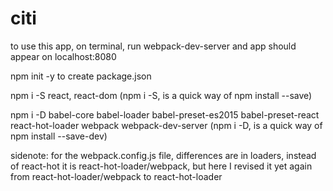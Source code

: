 # citi
to use this app, on terminal, run webpack-dev-server and app should appear on localhost:8080

npm init -y to create package.json

npm i -S react, react-dom    (npm i -S, is a quick way of npm install --save)

npm i -D babel-core babel-loader babel-preset-es2015 babel-preset-react react-hot-loader webpack webpack-dev-server                    (npm i -D, is a quick way of npm install --save-dev)

sidenote: for the webpack.config.js file, differences are in loaders, instead of react-hot it is react-hot-loader/webpack, but here I revised it yet again from react-hot-loader/webpack to react-hot-loader